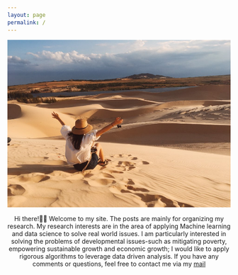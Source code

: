 ```yaml
---
layout: page
permalink: /
---
```



![profile](./assets/img/profile.jpg)


<center> Hi there!🙋‍♀️ Welcome to my site. The posts are mainly for organizing my research. My research interests are in the area of applying Machine learning and data science to solve real world issues. I am particularly interested in solving the problems of developmental issues-such as mitigating poverty, empowering sustainable growth and economic growth; I would like to apply rigorous algorithms to leverage data driven analysis. If you have any comments or questions, feel free to contact me via my <a href="mailto:sullamij@gmail.com">mail</a> </center>
